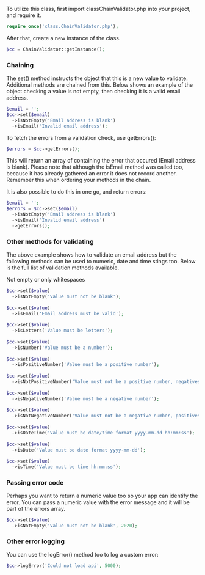 To utilize this class, first import classChainValidator.php into your project, and require it.

```php
require_once('class.ChainValidator.php');
```

After that, create a new instance of the class.

```php
$cc = ChainValidator::getInstance();
```

### Chaining

The set() method instructs the object that this is a new value to validate. Additional methods are chained from this. Below shows an example of the object checking a value is not empty, then checking it is a valid email address.

```php
$email = '';
$cc->set($email)
  ->isNotEmpty('Email address is blank')
  ->isEmail('Invalid email address');
```

To fetch the errors  from a validation check, use getErrors():

```php
$errors = $cc->getErrors();
```

This will return an array of containing the error that occured (Email address is blank). Please note that although the isEmail method was called too, because it has already gathered an error it does not record another. Remember this when ordering your methods in the chain.

It is also possible to do this in one go, and return errors:

```php
$email = '';
$errors = $cc->set($email)
  ->isNotEmpty('Email address is blank')
  ->isEmail('Invalid email address')
  ->getErrors();
```

### Other methods for validating

The above example shows how to validate an email address but the following methods can be used to numeric, date and time stings too. Below is the full list of validation methods available.

Not empty or only whitespaces

```php
$cc->set($value)
  ->isNotEmpty('Value must not be blank');
  
$cc->set($value)
  ->isEmail('Email address must be valid');
  
$cc->set($value)
  ->isLetters('Value must be letters');
  
$cc->set($value)
  ->isNumber('Value must be a number');
  
$cc->set($value)
  ->isPositiveNumber('Value must be a positive number');
  
$cc->set($value)
  ->isNotPositiveNumber('Value must not be a positive number, negatives and zeros OK');
  
$cc->set($value)
  ->isNegativeNumber('Value must be a negative number');
  
$cc->set($value)
  ->isNotNegativeNumber('Value must not be a negative number, positives and zeros OK');
  
$cc->set($value)
  ->isDateTime('Value must be date/time format yyyy-mm-dd hh:mm:ss');
  
$cc->set($value)
  ->isDate('Value must be date format yyyy-mm-dd');
  
$cc->set($value)
  ->isTime('Value must be time hh:mm:ss');
```

### Passing error code

Perhaps you want to return a numeric value too so your app can identify the error. You can pass a numeric value with the error message and it will be part of the errors array.

```php
$cc->set($value)
  ->isNotEmpty('Value must not be blank', 2020);
```

### Other error logging

You can use the logError() method too to log a custom error:

```php
$cc->logError('Could not load api', 5000);
```
